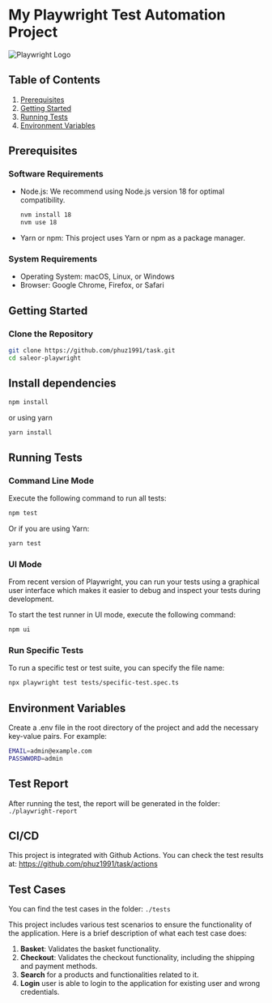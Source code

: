 # My Playwright Test Automation Project

![Playwright Logo](https://playwright.dev/img/playwright-logo.svg)

## Table of Contents

1. [Prerequisites](#prerequisites)
2. [Getting Started](#getting-started)
3. [Running Tests](#running-tests)
4. [Environment Variables](#environment-variables)

## Prerequisites

### Software Requirements

- Node.js: We recommend using Node.js version 18 for optimal compatibility.

  ```bash
  nvm install 18
  nvm use 18
  ```

- Yarn or npm: This project uses Yarn or npm as a package manager.

### System Requirements

- Operating System: macOS, Linux, or Windows
- Browser: Google Chrome, Firefox, or Safari

## Getting Started

### Clone the Repository

```bash
git clone https://github.com/phuz1991/task.git
cd saleor-playwright
```

## Install dependencies

```bash
npm install
```

or using yarn

```bash
yarn install
```

## Running Tests

### Command Line Mode

Execute the following command to run all tests:

```bash
npm test
```

Or if you are using Yarn:

```bash
yarn test
```

### UI Mode

From recent version of Playwright, you can run your tests using a graphical user interface which makes it easier to debug and inspect your tests during development.

To start the test runner in UI mode, execute the following command:

```bash
npm ui
```

### Run Specific Tests

To run a specific test or test suite, you can specify the file name:

```bash
npx playwright test tests/specific-test.spec.ts
```

## Environment Variables

Create a .env file in the root directory of the project and add the necessary key-value pairs. For example:

```bash
EMAIL=admin@example.com
PASSWWORD=admin
```

## Test Report

After running the test, the report will be generated in the folder: `./playwright-report`

## CI/CD

This project is integrated with Github Actions. You can check the test results at: https://github.com/phuz1991/task/actions

## Test Cases

You can find the test cases in the folder: `./tests`

This project includes various test scenarios to ensure the functionality of the application. Here is a brief description of what each test case does:

1. **Basket**: Validates the basket functionality.
2. **Checkout**: Validates the checkout functionality, including the shipping and payment methods.
3. **Search** for a products and functionalities related to it.
4. **Login** user is able to login to the application for existing user and wrong credentials.
